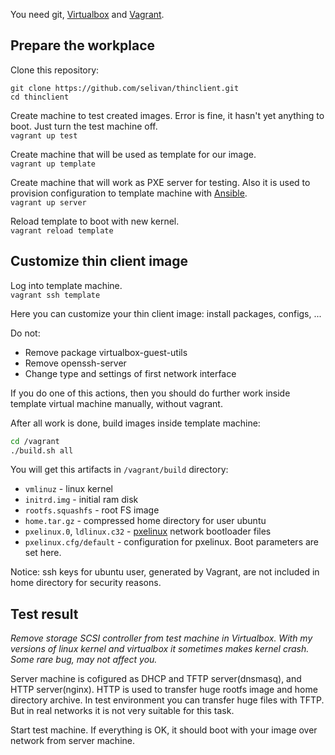 You need git, [Virtualbox](https://www.virtualbox.org) and [Vagrant](https://www.vagrantup.com/).

## Prepare the workplace

Clone this repository:
```
git clone https://github.com/selivan/thinclient.git
cd thinclient
```

Create machine to test created images. Error is fine, it hasn't yet anything to boot. Just turn the test machine off.\
`vagrant up test`

Create machine that will be used as template for our image.\
`vagrant up template`

Create machine that will work as PXE server for testing. Also it is used to provision configuration to template machine with [Ansible](http://docs.ansible.com/ansible/latest/index.html).\
`vagrant up server`

Reload template to boot with new kernel.\
`vagrant reload template`

## Customize thin client image

Log into template machine.\
`vagrant ssh template`

Here you can customize your thin client image: install packages, configs, ...

Do not:
* Remove package virtualbox-guest-utils
* Remove openssh-server
* Change type and settings of first network interface

If you do one of this actions, then you should do further work inside template virtual machine manually, without vagrant.

After all work is done, build images inside template machine:

```bash
cd /vagrant
./build.sh all
```

You will get this artifacts in `/vagrant/build` directory:
* `vmlinuz` - linux kernel
* `initrd.img` - initial ram disk
* `rootfs.squashfs` - root FS image
* `home.tar.gz` - compressed home directory for user ubuntu
* `pxelinux.0`, `ldlinux.c32` - [pxelinux](http://www.syslinux.org/wiki/index.php?title=PXELINUX) network bootloader files
* `pxelinux.cfg/default` - configuration for pxelinux. Boot parameters are set here.

Notice: ssh keys for ubuntu user, generated by Vagrant, are not included in home directory for security reasons.

## Test result

*Remove storage SCSI controller from test machine in Virtualbox. With my versions of linux kernel and virtualbox it sometimes makes kernel crash. Some rare bug, may not affect you.*

Server machine is cofigured as DHCP and TFTP server(dnsmasq), and HTTP server(nginx). HTTP is used to transfer huge rootfs image and home directory archive. In test environment you can transfer huge files with TFTP. But in real networks it is not very suitable for this task.

Start test machine. If everything is OK, it should boot with your image over network from server machine.
